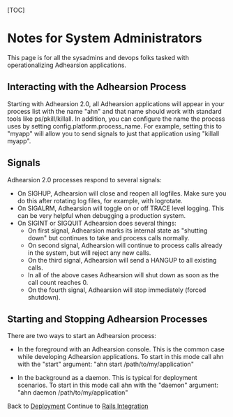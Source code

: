 [TOC]

# Notes for System Administrators

This page is for all the sysadmins and devops folks tasked with operationalizing Adhearsion applications.

## Interacting with the Adhearsion Process

Starting with Adhearsion 2.0, all Adhearsion applications will appear in your process list with the name "ahn" and that name should work with standard tools like ps/pkill/killall. In addition, you can configure the name the process uses by setting config.platform.process_name.  For example, setting this to "myapp" will allow you to send signals to just that application using "killall myapp".

## Signals

Adhearsion 2.0 processes respond to several signals:

* On SIGHUP, Adhearsion will close and reopen all logfiles.  Make sure you do this after rotating log files, for example, with logrotate.
* On SIGALRM, Adhearsion will toggle on or off TRACE level logging.  This can be very helpful when debugging a production system.
* On SIGINT or SIGQUIT Adhearsion does several things:
    - On first signal, Adhearsion marks its internal state as "shutting down" but continues to take and process calls normally.
    - On second signal, Adhearsion will continue to process calls already in the system, but will reject any new calls.
    - On the third signal, Adhearsion will send a HANGUP to all existing calls.
    - In all of the above cases Adhearsion will shut down as soon as the call count reaches 0.
    - On the fourth signal, Adhearsion will stop immediately (forced shutdown).

## Starting and Stopping Adhearsion Processes

There are two ways to start an Adhearsion process:

* In the foreground with an Adhearsion console.  This is the common case while developing Adhearsion applications.  To start in this mode call ahn with the "start" argument: "ahn start /path/to/my/application"

* In the background as a daemon.  This is typical for deployment scenarios.  To start in this mode call ahn with the "daemon" argument: "ahn daemon /path/to/my/application"

<a href="#" rel="docs-nav-active" style="display:none;">docs-nav-best-practices</a>

<div class='docs-progress-nav'>
  <span class='back'>
    Back to <a href="/docs/best-practices/deployment">Deployment</a>
  </span>
  <span class='forward'>
    Continue to <a href="/docs/best-practices/rails">Rails Integration</a>
  </span>
</div>
